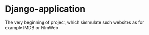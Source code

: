 # Django-application
The very beginning of project, which simmulate such websites as for example IMDB or FilmWeb
